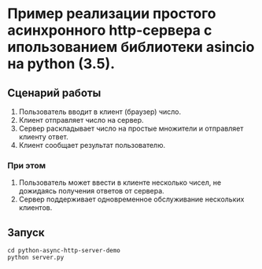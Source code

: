 # Пример реализации простого асинхронного http-сервера с ипользованием библиотеки asincio на python (3.5).


## Сценарий работы

1. Пользователь вводит в клиент (браузер) число.
2. Клиент отправляет число на сервер.
3. Сервер раскладывает число на простые множители и отправляет клиенту ответ.
4. Клиент сообщает результат пользователю.

### При этом
1. Пользователь может ввести в клиенте несколько чисел, не дожидаясь получения
ответов от сервера.
2. Сервер поддерживает одновременное обслуживание нескольких клиентов.


## Запуск

```shell
cd python-async-http-server-demo
python server.py
```
